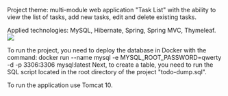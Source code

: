 Project theme: multi-module web application "Task List" with the ability to view the list of tasks,
add new tasks, edit and delete existing tasks.

Applied technologies: MySQL, Hibernate, Spring, Spring MVC, Thymeleaf.
![](../../Users/Руслан/YandexDisk-rusik733/Скриншоты/2023-04-10_11-12-31.png)

To run the project, you need to deploy the database in Docker with the command: docker run --name mysql -e MYSQL_ROOT_PASSWORD=qwerty -d -p 3306:3306 mysql:latest
Next, to create a table, you need to run the SQL script located in the root directory of the project "todo-dump.sql".

To run the application use Tomcat 10.